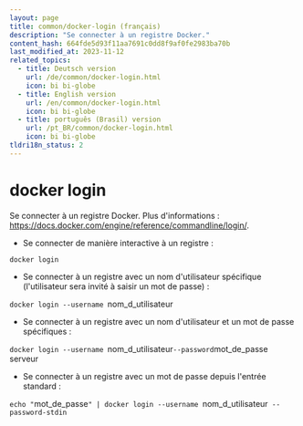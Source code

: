 ```yaml
---
layout: page
title: common/docker-login (français)
description: "Se connecter à un registre Docker."
content_hash: 664fde5d93f11aa7691c0dd8f9af0fe2983ba70b
last_modified_at: 2023-11-12
related_topics:
  - title: Deutsch version
    url: /de/common/docker-login.html
    icon: bi bi-globe
  - title: English version
    url: /en/common/docker-login.html
    icon: bi bi-globe
  - title: português (Brasil) version
    url: /pt_BR/common/docker-login.html
    icon: bi bi-globe
tldri18n_status: 2
---
```

# docker login

Se connecter à un registre Docker.
Plus d'informations : <https://docs.docker.com/engine/reference/commandline/login/>.

- Se connecter de manière interactive à un registre :

`docker login`

- Se connecter à un registre avec un nom d'utilisateur spécifique (l'utilisateur sera invité à saisir un mot de passe) :

`docker login --username `<span class="tldr-var badge badge-pill bg-dark-lm bg-white-dm text-white-lm text-dark-dm font-weight-bold">nom_d_utilisateur</span>

- Se connecter à un registre avec un nom d'utilisateur et un mot de passe spécifiques :

`docker login --username `<span class="tldr-var badge badge-pill bg-dark-lm bg-white-dm text-white-lm text-dark-dm font-weight-bold">nom_d_utilisateur</span>` --password `<span class="tldr-var badge badge-pill bg-dark-lm bg-white-dm text-white-lm text-dark-dm font-weight-bold">mot_de_passe</span>` `<span class="tldr-var badge badge-pill bg-dark-lm bg-white-dm text-white-lm text-dark-dm font-weight-bold">serveur</span>

- Se connecter à un registre avec un mot de passe depuis l'entrée standard :

`echo "`<span class="tldr-var badge badge-pill bg-dark-lm bg-white-dm text-white-lm text-dark-dm font-weight-bold">mot_de_passe</span>`" | docker login --username `<span class="tldr-var badge badge-pill bg-dark-lm bg-white-dm text-white-lm text-dark-dm font-weight-bold">nom_d_utilisateur</span>` --password-stdin`
